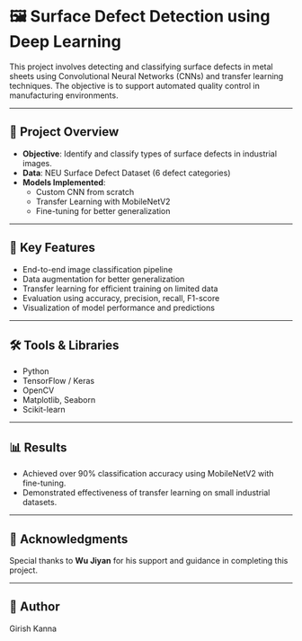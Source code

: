 # 🖼️ Surface Defect Detection using Deep Learning

This project involves detecting and classifying surface defects in metal sheets using Convolutional Neural Networks (CNNs) and transfer learning techniques. The objective is to support automated quality control in manufacturing environments.

---

## 🚀 Project Overview

- **Objective**: Identify and classify types of surface defects in industrial images.
- **Data**: NEU Surface Defect Dataset (6 defect categories)
- **Models Implemented**:
  - Custom CNN from scratch
  - Transfer Learning with MobileNetV2
  - Fine-tuning for better generalization

---

## 🧠 Key Features

- End-to-end image classification pipeline
- Data augmentation for better generalization
- Transfer learning for efficient training on limited data
- Evaluation using accuracy, precision, recall, F1-score
- Visualization of model performance and predictions

---

## 🛠️ Tools & Libraries

- Python
- TensorFlow / Keras
- OpenCV
- Matplotlib, Seaborn
- Scikit-learn

---

## 📊 Results

- Achieved over 90% classification accuracy using MobileNetV2 with fine-tuning.
- Demonstrated effectiveness of transfer learning on small industrial datasets.

---


## 🙏 Acknowledgments

Special thanks to **Wu Jiyan** for his support and guidance in completing this project.

---

## 📌 Author

Girish Kanna
